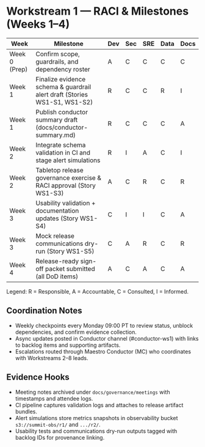 # Workstream 1 — RACI & Milestones (Weeks 1–4)

| Week | Milestone | Dev | Sec | SRE | Data | Docs |
| --- | --- | --- | --- | --- | --- | --- |
| Week 0 (Prep) | Confirm scope, guardrails, and dependency roster | A | C | C | C | C |
| Week 1 | Finalize evidence schema & guardrail alert draft (Stories WS1-S1, WS1-S2) | R | C | C | R | I |
| Week 1 | Publish conductor summary draft (docs/conductor-summary.md) | R | C | C | C | A |
| Week 2 | Integrate schema validation in CI and stage alert simulations | R | I | A | C | I |
| Week 2 | Tabletop release governance exercise & RACI approval (Story WS1-S3) | A | C | R | C | R |
| Week 3 | Usability validation + documentation updates (Story WS1-S4) | C | I | I | C | A |
| Week 3 | Mock release communications dry-run (Story WS1-S5) | C | A | R | C | R |
| Week 4 | Release-ready sign-off packet submitted (all DoD items) | A | C | A | C | A |

Legend: R = Responsible, A = Accountable, C = Consulted, I = Informed.

## Coordination Notes
- Weekly checkpoints every Monday 09:00 PT to review status, unblock dependencies, and confirm evidence collection.
- Async updates posted in Conductor channel (#conductor-ws1) with links to backlog items and supporting artifacts.
- Escalations routed through Maestro Conductor (MC) who coordinates with Workstreams 2–8 leads.

## Evidence Hooks
- Meeting notes archived under `docs/governance/meetings` with timestamps and attendee logs.
- CI pipeline captures validation logs and attaches to release artifact bundles.
- Alert simulations store metrics snapshots in observability bucket `s3://summit-obs/r1/` and `.../r2/`.
- Usability tests and communications dry-run outputs tagged with backlog IDs for provenance linking.
